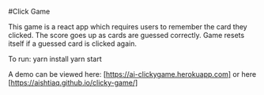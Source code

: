 #Click Game

This game is a react app which requires users to remember the card they clicked. The score goes up as cards are guessed correctly. Game resets itself if a guessed card is clicked again.

To run:
yarn install
yarn start

A demo can be viewed here: [https://ai-clickygame.herokuapp.com] or here [https://aishtiaq.github.io/clicky-game/]
